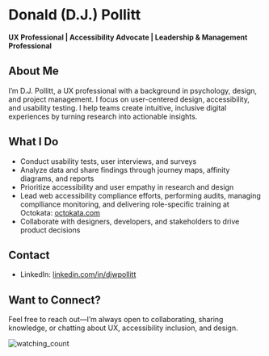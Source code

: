 # Donald (D.J.) Pollitt
**UX Professional  |  Accessibility Advocate  |  Leadership & Management Professional**


## About Me
I’m D.J. Pollitt, a UX professional with a background in psychology, design, and project management. I focus on user-centered design, accessibility, and usability testing. I help teams create intuitive, inclusive digital experiences by turning research into actionable insights.


## What I Do
- Conduct usability tests, user interviews, and surveys  
- Analyze data and share findings through journey maps, affinity diagrams, and reports  
- Prioritize accessibility and user empathy in research and design
- Lead web accessibility compliance efforts, performing audits, managing complliance monitoring, and delivering role-specific training at Octokata:  [octokata.com](https://www.octokata.com/)
- Collaborate with designers, developers, and stakeholders to drive product decisions


## Contact
- LinkedIn: [linkedin.com/in/djwpollitt](https://www.linkedin.com/in/djwpollitt/)  


## Want to Connect?
Feel free to reach out—I’m always open to collaborating, sharing knowledge, or chatting about UX, accessibility inclusion, and design.


<img src="https://komarev.com/ghpvc/?username=djpollitt&color=brightgreen" alt="watching_count" />

<!--
**djpollitt/djpollitt** is a ✨ _special_ ✨ repository because its `README.md` (this file) appears on your GitHub profile.

Here are some ideas to get you started:

- 🔭 I’m currently working on ...
- 🌱 I’m currently learning ...
- 👯 I’m looking to collaborate on ...
- 🤔 I’m looking for help with ...
- 💬 Ask me about ...
- 📫 How to reach me: ...
- 😄 Pronouns: ...
- ⚡ Fun fact: ...
-->
